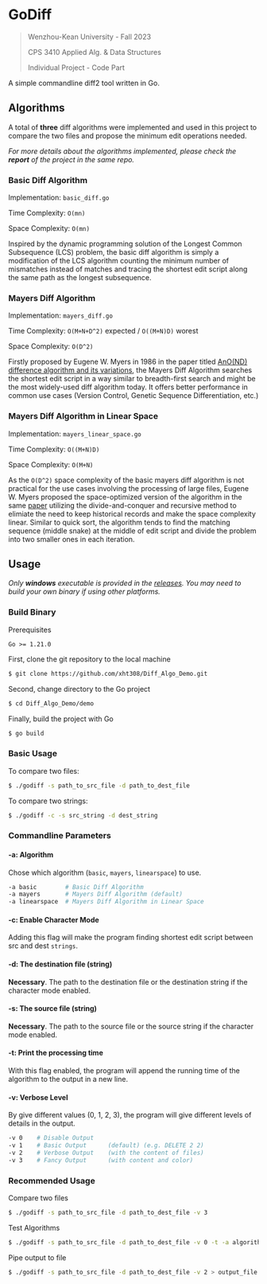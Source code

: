 # GoDiff

> Wenzhou-Kean University - Fall 2023
> 
> CPS 3410 Applied Alg. & Data Structures
> 
> Individual Project - Code Part

A simple commandline diff2 tool written in Go.

## Algorithms
A total of **three** diff algorithms were implemented and used in this project to compare the two files and propose the minimum edit operations needed.

*For more details about the algorithms implemented, please check the **report** of the project in the same repo.*

### Basic Diff Algorithm
Implementation: `basic_diff.go`

Time Complexity: `O(mn)`

Space Complexity: `O(mn)`

Inspired by the dynamic programming solution of the Longest Common Subsequence (LCS) problem, the basic diff algorithm is simply a modification of the LCS algorithm counting the minimum number of mismatches instead of matches and tracing the shortest edit script along the same path as the longest subsequence.

### Mayers Diff Algorithm
Implementation: `mayers_diff.go`

Time Complexity: `O(M+N+D^2)` expected / `O((M+N)D)` worest

Space Complexity: `O(D^2)`

Firstly proposed by Eugene W. Myers in 1986 in the paper titled [AnO(ND) difference algorithm and its variations](https://doi.org/10.1007/BF01840446), the Mayers Diff Algorithm searches the shortest edit script in a way similar to breadth-first search and might be the most widely-used diff algorithm today. It offers better performance in common use cases (Version Control, Genetic Sequence Differentiation, etc.)

### Mayers Diff Algorithm in Linear Space
Implementation: `mayers_linear_space.go`

Time Complexity: `O((M+N)D)`

Space Complexity: `O(M+N)`

As the `O(D^2)` space complexity of the basic mayers diff algorithm is not practical for the use cases involving the processing of large files, Eugene W. Myers proposed the space-optimized version of the algorithm in the same [paper](https://doi.org/10.1007/BF01840446) utilizing the divide-and-conquer and recursive method to elimiate the need to keep historical records and make the space complexity linear. Similar to quick sort, the algorithm tends to find the matching sequence (middle snake) at the middle of edit script and divide the problem into two smaller ones in each iteration.

## Usage
*Only **windows** executable is provided in the [releases](https://github.com/xht308/Diff_Algo_Demo/releases/latest). You may need to build your own binary if using other platforms.*

### Build Binary
Prerequisites
```
Go >= 1.21.0
```

First, clone the git repository to the local machine
```bash
$ git clone https://github.com/xht308/Diff_Algo_Demo.git
```

Second, change directory to the Go project
```bash
$ cd Diff_Algo_Demo/demo
```

Finally, build the project with Go
```bash
$ go build
```

### Basic Usage
To compare two files:
```bash
$ ./godiff -s path_to_src_file -d path_to_dest_file
```

To compare two strings:
```bash
$ ./godiff -c -s src_string -d dest_string
```

### Commandline Parameters

#### -a: Algorithm
Chose which algorithm (`basic`, `mayers`, `linearspace`) to use.
```bash
-a basic        # Basic Diff Algorithm
-a mayers       # Mayers Diff Algorithm (default)
-a linearspace  # Mayers Diff Algorithm in Linear Space
```

#### -c: Enable Character Mode
Adding this flag will make the program finding shortest edit script between src and dest `strings`.

#### -d: The destination file (string)
**Necessary**. The path to the destination file or the destination string if the character mode enabled.

#### -s: The source file (string)
**Necessary**. The path to the source file or the source string if the character mode enabled.

#### -t: Print the processing time
With this flag enabled, the program will append the running time of the algorithm to the output in a new line.

#### -v: Verbose Level
By give different values (0, 1, 2, 3), the program will give different levels of details in the output.
```bash
-v 0    # Disable Output
-v 1    # Basic Output      (default) (e.g. DELETE 2 2)
-v 2    # Verbose Output    (with the content of files)
-v 3    # Fancy Output      (with content and color)
```

### Recommended Usage
Compare two files
```bash
$ ./godiff -s path_to_src_file -d path_to_dest_file -v 3
```

Test Algorithms
```bash
$ ./godiff -s path_to_src_file -d path_to_dest_file -v 0 -t -a algorithm_to_test
```

Pipe output to file
```bash
$ ./godiff -s path_to_src_file -d path_to_dest_file -v 2 > output_file
```